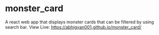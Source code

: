 # monster_card
A react web app that displays monster cards that can be filtered by using search bar.
View Live: https://abhigyan001.github.io/monster_card/
